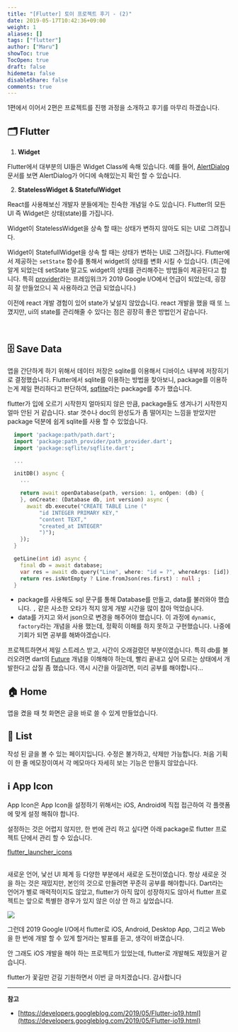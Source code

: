 ```yaml
---
title: "[Flutter] 토이 프로젝트 후기 - (2)"
date: 2019-05-17T10:42:36+09:00
weight: 1
aliases: []
tags: ["flutter"]
author: ["Maru"]
showToc: true
TocOpen: true
draft: false
hidemeta: false
disableShare: false
comments: true
---
```


1편에서 이어서 2편은 프로젝트를 진행 과정을 소개하고 후기를 마무리 하겠습니다.

## 🗂 Flutter

1. **Widget**

Flutter에서 대부분의 UI들은 Widget Class에 속해 있습니다.
예를 들어, [AlertDialog](https://api.flutter.dev/flutter/material/AlertDialog-class.html) 문서를 보면 AlertDialog가 어디에 속해있는지 확인 할 수 있습니다.

2. **StatelessWidget & StatefulWidget**

React를 사용해보신 개발자 분들에게는 친숙한 개념일 수도 있습니다. Flutter의 모든 UI 즉 Widget은 상태(state)를 가집니다.

Widget이 StatelessWidget을 상속 할 때는 상태가 변하지 않아도 되는 UI로 그려집니다.

Widget이 StatefullWidget을 상속 할 때는 상태가 변하는 UI로 그려집니다. Flutter에서 제공하는 `setState` 함수를 통해서 widget의 상태를 변화 시킬 수 있습니다. (최근에 알게 되었는데 setState 말고도 widget의 상태를 관리해주는 방법들이 제공된다고 합니다. 특히 [provider](https://github.com/google/flutter-provide)라는 프레임워크가 2019 Google I/O에서 언급이 되었는데, 굉장히 잘 만들었으니 꼭 사용하라고 언급 되었습니다.)

이전에 react 개발 경험이 있어 state가 낯설지 않았습니다. react 개발을 했을 때 또 느꼈지만, ui의 state를 관리해줄 수 있다는 점은 굉장히 좋은 방법인거 같습니다.

<br>

## 🗄 Save Data

앱을 간단하게 하기 위해서 데이터 저장은 sqlite를 이용해서 디바이스 내부에 저장히기로 결정했습니다. Flutter에서 sqlite를 이용하는 방법을 찾아보니, package를 이용하는게 제일 편리하다고 판단하여, [sqflite](https://github.com/tekartik/sqflite)라는 package를 추가 했습니다.

flutter가 입에 오르기 시작한지 얼마되지 않은 만큼, package들도 생겨나기 시작한지 얼마 안된 거 같습니다. star 갯수나 doc의 완성도가 좀 떨어지는 느낌을 받았지만 package 덕분에 쉽게 sqlite를 사용 할 수 있었습니다.

```dart
  import 'package:path/path.dart';
  import 'package:path_provider/path_provider.dart';
  import 'package:sqflite/sqflite.dart';

  ...

  initDB() async {
    ...

    return await openDatabase(path, version: 1, onOpen: (db) {
    }, onCreate: (Database db, int version) async {
      await db.execute("CREATE TABLE Line ("
          "id INTEGER PRIMARY KEY,"
          "content TEXT,"
          "created_at INTEGER"
          ")");
    });
  }

  getLine(int id) async {
    final db = await database;
    var res = await db.query("Line", where: "id = ?", whereArgs: [id]);
    return res.isNotEmpty ? Line.fromJson(res.first) : null ;
  }
```

- package를 사용해도 sql 문구를 통해 Database를 만들고, data를 불러와야 했습니다. `,` 같은 사소한 오타가 적지 않게 개발 시간을 많이 잡아 먹었습니다.
- data를 가지고 와서 json으로 변경을 해주어야 했습니다. 이 과정에 `dynamic`, `factory`라는 개념을 사용 했는데, 정확히 이해를 하지 못하고 구현했습니다. 나중에 기회가 되면 공부를 해봐야겠습니다.

프로젝트하면서 제일 스트레스 받고, 시간이 오래걸렸던 부분이였습니다. 특히 db를 불러오려면 dart의
[Future](https://dart.dev/tutorials/language/futures) 개념을 이해해야 하는데, 빨리 끝내고 싶어 모르는 상태에서 개발한다고 삽질 좀 했습니다. 역시 시간을 아낄려면, 미리 공부를 해야합니다...

## 🏠 Home

앱을 켰을 때 첫 화면은 글을 바로 쓸 수 있게 만들었습니다.

## ️️️️📄 List

작성 된 글을 볼 수 있는 페이지입니다. 수정은 불가하고, 삭제만 가능합니다.
처음 기획이 한 줄 메모장이여서 각 메모마다 자세히 보는 기능은 만들지 않았습니다.

## ℹ App Icon

App Icon은 App Icon을 설정하기 위해서는 iOS, Android에 직접 접근하여 각 플랫폼에 맞게 설정 해줘야 합니다.

설정하는 것은 어렵지 않지만, 한 번에 관리 하고 싶다면 아래 package로 flutter 프로젝트 단에서 관리 할 수 있습니다.

[flutter_launcher_icons](https://pub.dev/packages/flutter_launcher_icons)

<br>
새로운 언어, 낯선 UI 체계 등 다양한 부분에서 새로운 도전이였습니다. 항상 새로운 것을 하는 것은 재밌지만, 본인의 것으로 만들려면 꾸준히 공부를 해야합니다.
Dart라는 언어가 별로 매력적이지도 않았고, flutter가 아직 많이 성장하지도 않아서 flutter 프로젝트는 앞으로 특별한 경우가 있지 않은 이상 안 하고 싶었습니다.

![](/image/Flutter-토이-프로젝트-후기-2/flutter-image-3.png)

그런데 2019 Google I/O에서 flutter로 iOS, Android, Desktop App, 그리고 Web을 한 번에 개발 할 수 있게 할거라는 발표를 듣고, 생각이 바꼈습니다.

안 그래도 iOS 개발을 해야 하는 프로젝트가 있었는데, flutter로 개발해도 재밌을거 같습니다.

flutter가 꽃길만 걷길 기원하면서 이번 글 마치겠습니다. 감사합니다

---

**참고**

- [https://developers.googleblog.com/2019/05/Flutter-io19.html](https://developers.googleblog.com/2019/05/Flutter-io19.html)
